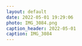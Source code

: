 ```yaml
---
layout: default
date: 2022-05-01 19:29:06
photo: IMG_3084.png
caption_header: 2022-05-01
caption: IMG_3084
---
```

